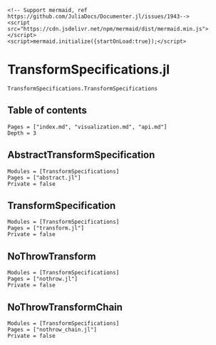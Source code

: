```@raw html
<!-- Support mermaid, ref https://github.com/JuliaDocs/Documenter.jl/issues/1943-->
<script src="https://cdn.jsdelivr.net/npm/mermaid/dist/mermaid.min.js"></script>
<script>mermaid.initialize({startOnLoad:true});</script>
```

# TransformSpecifications.jl

```@docs
TransformSpecifications.TransformSpecifications
```

## Table of contents

```@contents
Pages = ["index.md", "visualization.md", "api.md"]
Depth = 3
```

## AbstractTransformSpecification
```@autodocs
Modules = [TransformSpecifications]
Pages = ["abstract.jl"]
Private = false
```

## TransformSpecification
```@autodocs
Modules = [TransformSpecifications]
Pages = ["transform.jl"]
Private = false
```
## NoThrowTransform
```@autodocs
Modules = [TransformSpecifications]
Pages = ["nothrow.jl"]
Private = false
```

## NoThrowTransformChain
```@autodocs
Modules = [TransformSpecifications]
Pages = ["nothrow_chain.jl"]
Private = false
```
